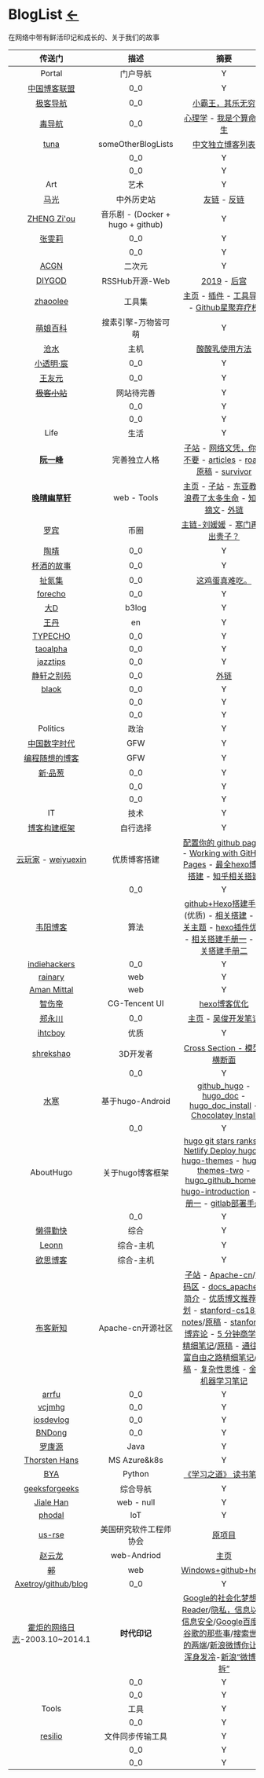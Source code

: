 # BlogList  [←](index.md)

在网络中带有鲜活印记和成长的、关于我们的故事

| 传送门 | 描述 | 摘要 |
|:---:|:---:|:---:|
| Portal | 门户导航 | Y |
| [中国博客联盟](https://zgboke.org/) | 0_0 | Y |
| [极客导航](https://geekdocs.cn/?utm_source=quickapp.lovejade.cn) | 0_0 | [小霸王，其乐无穷](https://www.yikm.net/) |
| [毒导航](https://www.toxic.ltd/) | 0_0 | [心理学](https://www.toxic.ltd/books/xinlixue) - [我是个算命先生](http://wo-xiaoshipin.test.upcdn.net/suanming.html) |
| [tuna](https://github.com/tuna/blogroll) | someOtherBlogLists | [中文独立博客列表](https://github.com/timqian/chinese-independent-blogs) |
| []() | 0_0 | Y |
| []() | 0_0 | Y |
| Art | 艺术 | Y |
| [马光](https://www.maguang.net/) | 中外历史站 | [友链](https://www.maguang.net/link) - [反链](https://tumutanzi.com/links/comment-page-4?unapproved=88225&moderation-hash=5d2e1fac1a269822dde1431a5594a339#comment-88225) |
| [ZHENG Zi'ou](https://orianna-zzo.github.io/) | 音乐剧 - (Docker + hugo + github) | Y |
| [张雯莉](http://zhangwenli.com/blog/) | 0_0 | Y |
| []() | 0_0 | Y |
| [ACGN](https://baike.baidu.com/item/acg/33795) | 二次元 | Y |
| [DIYGOD](https://diygod.me/) | RSSHub开源-Web | [2019](https://diygod.me/2019/#more) - [后宫](https://diygod.me/friends/) |
| [zhaoolee](https://zhaoolee.com/ChineseBQB/) | 工具集 | [主页](https://zhaoolee.com/) - [插件](https://zhaoolee.com/ChromeAppHeroes/) - [工具导航](https://v2fy.com/) - [Github星聚弃疗榜](https://zhaoolee.com/StarsAndClown/) |
| [萌娘百科](https://zh.moegirl.org.cn/Mainpage) | 搜素引擎-万物皆可萌 | Y |
| [沧水](https://cangshui.net/) | 主机 | [酸酸乳使用方法](https://cangshui.net/1260.html) |
| [小透明·宸](https://akarin.dev/index.html) | 0_0 | Y |
| <ins>[王友元](http://www.moetuan.cn/)</ins> | 0_0 | Y |
| ~~[极客小站](https://gitcafe.ink/)~~ | 网站待完善 | Y |
| []() | 0_0 | Y |
| []() | 0_0 | Y |
| Life | 生活 | Y |
| __[阮一峰](http://www.ruanyifeng.com/home.html)__ | 完善独立人格 | [子站](http://www.ruanyifeng.com/calvino/) - [网络文凭，你要不要](http://www.ruanyifeng.com/blog/2016/10/online_education.html) - [articles](https://github.com/ruanyf/articles) - [road](https://road.ruanyifeng.com/)/[原稿](https://github.com/ruanyf/road) - [survivor](https://survivor.ruanyifeng.com/) |
| __[晚晴幽草轩](https://www.jeffjade.com/2016/03/30/104-front-end-tutorial/)__ | web - Tools | [主页](https://aboutme.lovejade.cn/) - [子站](https://blog.lovejade.cn/) - [东亚教育浪费了太多生命](https://blog.lovejade.cn/2016/10/12/the-East_Asia_Education-wasted-too-much-life.html) - [知乎摘文](https://www.zhihu.com/people/yang-qiong-pu)- [外链](https://www.jeffjade.com/Links/?utm_source=ld246.com#%E7%8E%87%E6%80%A7%E6%8E%A8%E8%8D%90%EF%BC%9A) |
| [罗宾](https://dbarobin.com/tags/#RSS) | 币圈 | [主链-刘媛媛](https://k.sina.cn/article_7069198356_1a55b681400100jii3.html) - [寒门再难出贵子？](https://dbarobin.com/2013/08/24/rural-family-and-great-man/) |
| [陶靖](https://jingine.com/) | 0_0 | Y |
| [杯酒的故事](https://beijiu.ink/) | 0_0 | Y |
| [扯氮集](http://weiwuhui.com/) | 0_0 | [这鸡蛋真难吃。](http://weiwuhui.com/comments) |
| [forecho](https://blog.forecho.com/) | 0_0 | Y |
| [大D](https://88250.b3log.org/) | b3log | Y |
| [王丹](https://danwang.co/) | en | Y |
| [TYPECHO](https://qqdie.com/) | 0_0 | Y |
| [taoalpha](https://taoalpha.github.io/blog/) | 0_0 | Y |
| [jazztips](https://jazztips.se/) | 0_0 | Y |
| [静轩之别苑](https://quickapp.lovejade.cn/links/?utm_source=ld246.com) | 0_0 | [外链](https://quickapp.lovejade.cn/links/?utm_source=ld246.com) |
| [blaok](https://blog.blaok.me/) | 0_0 | Y |
| []() | 0_0 | Y |
| []() | 0_0 | Y |
| Politics | 政治 | Y |
| [中国数字时代](https://chinadigitaltimes.net/) | GFW | Y |
| [编程随想的博客](https://program-think.blogspot.com/) | GFW | Y |
| [新·品葱](https://pincong.rocks/) | 0_0 | Y |
| []() | 0_0 | Y |
| []() | 0_0 | Y |
| IT | 技术 | Y |
| [博客构建框架](https://ambroseren.github.io/test/Data/InstallPackage/Plugins.html) | 自行选择 | Y |
| [云玩家](https://yunist.cn/) - [weiyuexin](https://weiyuexin.top/) | 优质博客搭建 | [配置你的 github pages](https://github.com/hoperyy/blog/issues/10) - [Working with GitHub Pages](https://docs.github.com/en/free-pro-team@latest/github/working-with-github-pages) - [最全hexo博客搭建](https://yunist.cn/hexo/Hexo_blog_build/#Jsdelivr-%E5%8A%A0%E9%80%9F) - [知乎相关搭建](https://zhuanlan.zhihu.com/p/111639860) |
| []() | 0_0 | Y |
| [韦阳博客](https://godweiyang.com/) | 算法 | [github+Hexo搭建手册](https://godweiyang.com/2018/04/13/hexo-blog/)(优质) - [相关搭建](https://zhuanlan.zhihu.com/p/35668237) - [相关主题](https://zhuanlan.zhihu.com/p/129618255) - [hexo插件优化](https://zhuanlan.zhihu.com/p/33616481) - [相关搭建手册一](https://sspai.com/post/59480) - [相关搭建手册二](https://hans2936.github.io/2018/06/06/HexoLog/) |
| [indiehackers](https://indiehackers.net/) | 0_0 | Y |
| [rainary](https://rainary.com/) | web | Y |
| [Aman Mittal](https://amanhimself.dev/) | web | Y |
| [智伤帝](https://fxtd-odyssey.github.io/) | CG-Tencent UI | [hexo博客优化](https://fxtd-odyssey.github.io/posts/260a6911.html) |
| [郑永川](http://www.cyc2018.xyz/) | 0_0 | [主页](https://cyc2018.github.io/page.html) - [吴俊开发笔记](https://wujun234.github.io/) |
| [ihtcboy](https://ihtcboy.com/) | 优质 | Y |
| [shrekshao](http://shrekshao.github.io/) | 3D开发者 | [Cross Section - 模型_横断面](http://shrekshao.github.io/2016/08/27/BioDigital-Intern-Review-3-Cross-Section/) |
| []() | 0_0 | Y |
| [水寒](https://dp2px.com/) | 基于hugo-Android | [github_hugo](https://github.com/gohugoio/hugo) - [hugo_doc](https://gohugo.io/getting-started/) - [hugo_doc_install](https://gohugo.io/getting-started/installing/) - [Chocolatey Install](https://chocolatey.org/docs/installation#more-install-options) |
| []() | 0_0 | Y |
| AboutHugo | 关于hugo博客框架 | [hugo git stars ranks](https://hugoranked.com/) - [Netlify Deploy hugo](https://www.netlify.com/blog/2015/07/30/hosting-hugo-on-netlifyinsanely-fast-deploys/) - [hugo-themes](https://themes.gohugo.io/tags/blog/) - [hugo-themes-two](https://jamstackthemes.dev/ssg/hugo/) - [hugo_github_home](https://github.com/gohugoio/) - [hugo-introduction](https://themes.gohugo.io/theme/hugo-theme-zzo/en/#) - [手册一](https://sb.sb/blog/migrate-to-hugo/) - [gitlab部署手册](https://docs.gitlab.com/ee/ci/pipelines/pipeline_architectures.html) |
| []() | 0_0 | Y |
| [懒得勤快](https://masuit.com/p?page=4&orderby=) | 综合 | Y |
| [Leonn](https://blog.liyuans.com/categories.html#posts-list-vps) | 综合-主机 | Y |
| [欲思博客](https://yusi123.com/web/webserver) | 综合-主机 | Y |
| [布客新知](http://it-ebooks.flygon.net/page/9/) | Apache-cn开源社区 | [子站](http://flygon.net/) - [Apache-cn](http://apachecn.org/)/[源码区](https://github.com/apachecn) - [docs_apache](https://docs.apachecn.org/#home_fcat) - [简介](https://home.apachecn.org/#/) - [优质博文推荐计划](https://github.com/apachecn/awesome-article-recomm) - [stanford-cs183-notes](https://cs183.apachecn.org/#/)/[原稿](https://github.com/AmbroseRen/stanford-cs183-notes) - [stanford-博弈论](https://github.com/apachecn/stanford-game-theory-notes-zh) - [5 分钟商学院精细笔记](https://biz5min.apachecn.org/#/)/[原稿](https://github.com/apachecn/business-5min-notes) - [通往财富自由之路精细笔记](https://wealfree.apachecn.org/#/)/[原稿](https://github.com/apachecn/the-way-to-wealth-freedom-notes) - [复杂性思维](https://github.com/wizardforcel/think-comp-2e-zh) - [金融机器学习笔记](https://github.com/wizardforcel/nyu-mlif-notes) |
| [arrfu](https://arrfu.com/page/about.html) | 0_0 | Y |
| [vcjmhg](https://www.vcjmhg.top/) | 0_0 | Y |
| [iosdevlog](https://2020.iosdevlog.com/) | 0_0 | Y |
| [BNDong](https://blog.dbnuo.com/) | 0_0 | Y |
| [罗康源](http://luokangyuan.com/) | Java | Y |
| [Thorsten Hans](https://thorsten-hans.com/) | MS Azure&k8s | Y |
| [BYA](http://bya.cool/) | Python | [《学习之道》 读书笔记](http://bya.cool/2019/08/29/Booknote-The-Art-of-Learning/)  |
| [geeksforgeeks](https://www.geeksforgeeks.org/) | 综合导航 | Y |
| [Jiale Han](https://zqhjl.github.io/) | web - null | Y |
| [phodal](https://www.phodal.com/blog/) | loT | Y |
| [us-rse](https://us-rse.org/) | 美国研究软件工程师协会 | [原项目](https://github.com/USRSE/usrse.github.io) |
| [赵云龙](https://zyl.me/blog) | web-Andriod | [主页](https://zyl.me/) |
| ~~[郭](https://gary5496.github.io/)~~ | web | [Windows+github+hexo](https://gary5496.github.io/2018/03/hexo-github-setup/) |
| [Axetroy](https://axetroy.github.io/#/)/[github](https://github.com/axetroy)/[blog](https://github.com/axetroy/blog) | 0_0 | Y |
| [霍炬的网络日志](http://blog.devep.net/virushuo/)-2003.10~2014.1 | **时代印记** | [Google的社会化梦想与Reader](http://blog.devep.net/virushuo/#entry-697)/[隐私，信息以及信息安全](http://blog.devep.net/virushuo/#entry-699)/[Google百度和谷歌的那些事](http://blog.devep.net/virushuo/2010/01/14/blog56google_blogtinyfool_1_go.html)/[搜索世界的两端](http://blog.devep.net/virushuo/2010/01/24/post_70.html)/[新浪微博你让我浑身发冷](http://blog.devep.net/virushuo/2011/06/09/post_81.html)-[新浪“微博强拆”](http://bbs.tianya.cn/post-free-2127326-1.shtml) |
| []() | 0_0 | Y |
| []() | 0_0 | Y |
| Tools | 工具 | Y |
| []() | 0_0 | Y |
| [resilio](https://www.resilio.com/) | 文件同步传输工具 | Y |
| []() | 0_0 | Y |
| []() | 0_0 | Y |
